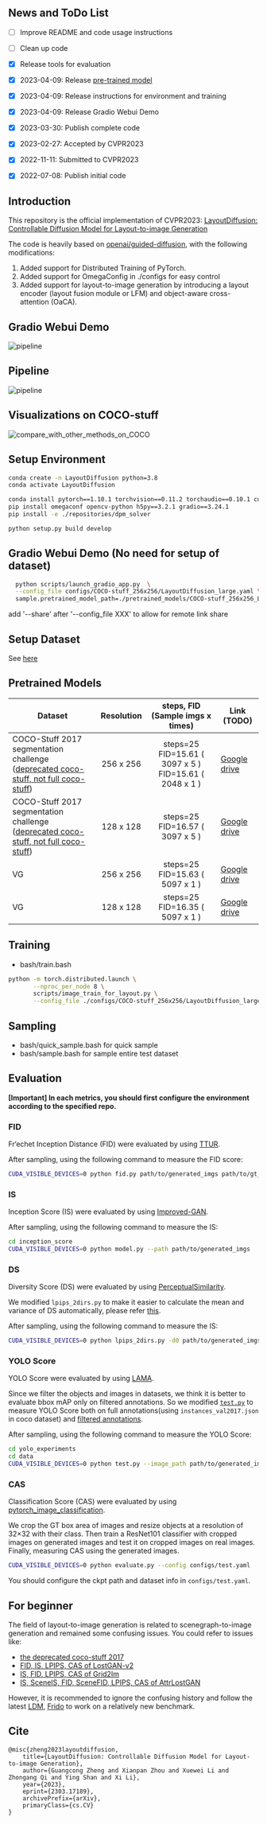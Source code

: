 ## News and ToDo List

- [ ] Improve README and code usage instructions
- [ ] Clean up code 
- [x] Release tools for evaluation
- [x] 2023-04-09: Release [pre-trained model](https://drive.google.com/drive/folders/1sJxbhi_pioFaHKgAAAuo8wZLIBuLbyxz?usp=sharing) 
- [x] 2023-04-09: Release instructions for environment and training 
- [x] 2023-04-09: Release Gradio Webui Demo
- [x] 2023-03-30: Publish complete code 
- [x] 2023-02-27: Accepted by CVPR2023 
- [x] 2022-11-11: Submitted to CVPR2023 
- [x] 2022-07-08: Publish initial code



## Introduction
This repository is the official implementation of CVPR2023: [LayoutDiffusion: Controllable Diffusion Model for Layout-to-image Generation](https://arxiv.org/abs/2303.17189)

The code is heavily based on [openai/guided-diffusion](https://github.com/openai/guided-diffusion), 
with the following modifications:
1. Added support for Distributed Training of PyTorch.
2. Added support for OmegaConfig in ./configs for easy control
3. Added support for layout-to-image generation by introducing a layout encoder (layout fusion module or LFM) and object-aware cross-attention (OaCA).

## Gradio Webui Demo
![pipeline](./figures/gradio_demo.png)

## Pipeline
![pipeline](./figures/pipeline.png)

## Visualizations on COCO-stuff
![compare_with_other_methods_on_COCO](./figures/comapre_with_other_methods_on_COCO.png)


## Setup Environment
```bash
conda create -n LayoutDiffusion python=3.8
conda activate LayoutDiffusion

conda install pytorch==1.10.1 torchvision==0.11.2 torchaudio==0.10.1 cudatoolkit=11.3 -c pytorch -c conda-forge
pip install omegaconf opencv-python h5py==3.2.1 gradio==3.24.1
pip install -e ./repositories/dpm_solver

python setup.py build develop
```

## Gradio Webui Demo (No need for setup of dataset)
```bash
  python scripts/launch_gradio_app.py  \
  --config_file configs/COCO-stuff_256x256/LayoutDiffusion_large.yaml \
  sample.pretrained_model_path=./pretrained_models/COCO-stuff_256x256_LayoutDiffusion_large_ema_1150000.pt
```
add '--share' after '--config_file XXX' to allow for remote link share

## Setup Dataset
See [here](./DATASET_SETUP.md)

## Pretrained Models
| Dataset                                                                                                                                   | Resolution |                   steps, FID (Sample imgs x times)                   | Link (TODO)                                                                                            |
|-------------------------------------------------------------------------------------------------------------------------------------------|:----------:|:--------------------------------------------------------------------:|--------------------------------------------------------------------------------------------------------|
| COCO-Stuff 2017 segmentation challenge<br/>([deprecated coco-stuff, not full coco-stuff](https://github.com/WillSuen/LostGANs/issues/19)) | 256 x 256  | steps=25 <br/> FID=15.61  ( 3097 x 5 ) <br/> FID=15.61  ( 2048 x 1 ) | [Google drive](https://drive.google.com/file/d/1aWIh-jPzNqXZibq8HlSeQfQzyXO8aMUK/view?usp=share_link)  | 
| COCO-Stuff 2017 segmentation challenge<br/>([deprecated coco-stuff, not full coco-stuff](https://github.com/WillSuen/LostGANs/issues/19)) | 128 x 128  |               steps=25 <br/>  FID=16.57  ( 3097 x 5 )                | [Google drive](https://drive.google.com/file/d/1LoNKfGabuXc53gh1FYGbVvwbJZjpjE3a/view?usp=share_link)  | 
| VG                                                                                                                                        | 256 x 256  |               steps=25 <br/>  FID=15.63  ( 5097 x 1 )                | [Google drive](https://drive.google.com/file/d/16CV4a-4e8gyzOemK8XP0j4KwNL8PGb1L/view?usp=share_link)  | 
| VG                                                                                                                                        | 128 x 128  |               steps=25 <br/>  FID=16.35  ( 5097 x 1 )                | [Google drive](https://drive.google.com/file/d/1NaC3oS9uG0DmgU8VgIDB-xESauczuAaV/view?usp=share_link)  | 

## Training
* bash/train.bash
```bash
python -m torch.distributed.launch \
       --nproc_per_node 8 \
       scripts/image_train_for_layout.py \
       --config_file ./configs/COCO-stuff_256x256/LayoutDiffusion_large.yaml
```

## Sampling
* bash/quick_sample.bash for quick sample
* bash/sample.bash for sample entire test dataset

## Evaluation

**[Important] In each metrics, you should first configure the environment according to the specified repo.**

### FID
Fr‘echet Inception Distance (FID) were evaluated by using [TTUR](https://github.com/bioinf-jku/TTUR). 

After sampling, using the following command to measure the FID score:
```bash
CUDA_VISIBLE_DEVICES=0 python fid.py path/to/generated_imgs path/to/gt_imgs --gpu 0
```

### IS
Inception Score (IS) were evaluated by using [Improved-GAN](https://github.com/openai/improved-gan). 

After sampling, using the following command to measure the IS:
```bash
cd inception_score
CUDA_VISIBLE_DEVICES=0 python model.py --path path/to/generated_imgs
```

### DS
Diversity Score (DS) were evaluated by using [PerceptualSimilarity](https://github.com/richzhang/PerceptualSimilarity). 

We modified `lpips_2dirs.py` to make it easier to calculate the mean and variance of DS automatically, please refer [this](scripts/lpips_2dirs.py).

After sampling, using the following command to measure the IS:
```bash
CUDA_VISIBLE_DEVICES=0 python lpips_2dirs.py -d0 path/to/generated_imgs_0 -d1 path/to/generated_imgs_1 -o imgs/example_dists.txt --use_gpu
```


### YOLO Score
YOLO Score were evaluated by using [LAMA](https://github.com/ZejianLi/LAMA).

Since we filter the objects and images in datasets, we think it is better to evaluate bbox mAP only on filtered annotations. So we modified [`test.py`](scripts/lama_yoloscore_test.py) to measure YOLO Score both on full annotations(using `instances_val2017.json` in coco dataset) and [filtered annotations](https://drive.google.com/file/d/1T5A2AwNF2gZmi2LDArkE7ycBwGDuhq4w/view?usp=sharing).

After sampling, using the following command to measure the YOLO Score:
```bash
cd yolo_experiments
cd data
CUDA_VISIBLE_DEVICES=0 python test.py --image_path path/to/generated_imgs
```


### CAS
Classification Score (CAS) were evaluated by using [pytorch_image_classification](https://github.com/hysts/pytorch_image_classification).

We crop the GT box area of images and resize objects at a resolution of 32×32 with their class. Then train a ResNet101 classifier with cropped images on generated images and test it on cropped images on real images. Finally, measuring CAS using the generated images.

```bash
CUDA_VISIBLE_DEVICES=0 python evaluate.py --config configs/test.yaml
```

You should configure the ckpt path and dataset info in `configs/test.yaml`.


## For beginner
The field of layout-to-image generation is related to scenegraph-to-image generation and remained some confusing issues.
You could refer to issues like:
* [the deprecated coco-stuff 2017](https://github.com/WillSuen/LostGANs/issues/19)
* [FID, IS, LPIPS, CAS of LostGAN-v2](https://github.com/WillSuen/LostGANs/issues/3)
* [IS, FID, LPIPS, CAS of Grid2Im](https://github.com/ashual/scene_generation) 
* [IS, SceneIS, FID, SceneFID, LPIPS, CAS of AttrLostGAN](https://github.com/stanifrolov/AttrLostGAN)

However, it is recommended to ignore the confusing history and follow the latest [LDM](https://arxiv.org/pdf/2112.10752.pdf), [Frido](https://github.com/davidhalladay/Frido) to work on a relatively new benchmark.


## Cite
```
@misc{zheng2023layoutdiffusion,
    title={LayoutDiffusion: Controllable Diffusion Model for Layout-to-image Generation}, 
    author={Guangcong Zheng and Xianpan Zhou and Xuewei Li and Zhongang Qi and Ying Shan and Xi Li},
    year={2023},
    eprint={2303.17189},
    archivePrefix={arXiv},
    primaryClass={cs.CV}
}
```
